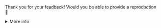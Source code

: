 Thank you for your feadback!
Would you be able to provide a reproduction 🙏

<details>
<summary>More info</summary>

### Why do I need to provide a reproduction?

Reproductions make it possible for us to triage and fix issues quickly with a relatively small team. It helps us discover the source of the problem, and also can reveal assumptions you or we might be making.

### What will happen?

If you've provided a reproduction, we'll remove the label and try to reproduce the issue. If we can, we'll mark it as a bug and prioritise it based on its severity and how many people we think it might affect.

If `Status: Need More Info` labeled issues don't receive any substantial activity (e.g., new comments featuring a reproduction link), we'll close them. That's not because we don't care! At any point, feel free to comment with a reproduction and we'll reopen it.

### How can I create a reproduction?

We have a couple of templates for starting with a minimal reproduction:

👉 [Reproduction mininal starter](https://stackblitz.com/edit/vitejs-vite-gfrx6w)
👉 [Reproduction starter with unpluguin-vue-i18n](https://stackblitz.com/edit/vitejs-vite-jnecup)

A public GitHub repository is also perfect. 👌

Please ensure that the reproduction is as **minimal** as possible.

You might also find these other articles interesting and/or helpful:

- [The Importance of Reproductions](https://antfu.me/posts/why-reproductions-are-required)
- [How to Generate a Minimal, Complete, and Verifiable Example](https://stackoverflow.com/help/mcve)

</details>
